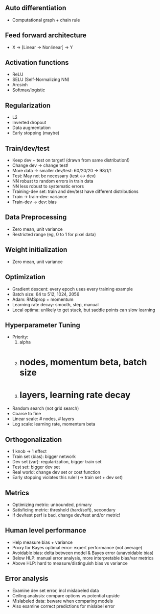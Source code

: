 ## Auto differentiation
- Computational graph + chain rule


## Feed forward architecture
- X -> [Linear -> Nonlinear] -> Y


## Activation functions
- ReLU
- SELU (Self-Normalizing NN)
- Arcsinh
- Softmax/logistic


## Regularization
- L2
- Inverted dropout
- Data augmentation
- Early stopping (maybe)


## Train/dev/test
- Keep dev + test on target! (drawn from same distribution!)
- Change dev -> change test!
- More data -> smaller dev/test: 60/20/20 -> 98/1/1
- Test: May not be necessary (test <-> dev)
- NN robust to random errors in train data
- NN less robust to systematic errors
- Training-dev set: train and dev/test have different distributions
- Train -> train-dev: variance
- Train-dev -> dev: bias


## Data Preprocessing
- Zero mean, unit variance
- Restricted range (eg, 0 to 1 for pixel data)


## Weight initialization
- Zero mean, unit variance


## Optimization
- Gradient descent: every epoch uses every training example
- Batch size: 64 to 512, 1024, 2056
- Adam: RMSprop + momentum
- Learning rate decay: smooth, step, manual
- Local optima: unlikely to get stuck, but saddle points can slow learning


## Hyperparameter Tuning
- Priority:
    1.  alpha
    2.  # nodes, momentum beta, batch size
    3.  # layers, learning rate decay
- Random search (not grid search)
- Coarse to fine
- Linear scale: # nodes, # layers
- Log scale: learning rate, momentum beta


## Orthogonalization
- 1 knob -> 1 effect
- Train set (bias): bigger network
- Dev set (var): regularization, bigger train set
- Test set: bigger dev set
- Real world: change dev set or cost function
- Early stopping violates this rule! (-> train set + dev set)


## Metrics
- Optimizing metric: unbounded, primary
- Satisficing metric: threshold (hard/soft), secondary
- If dev/test perf is bad, change dev/test and/or metric!


## Human level performance
- Help measure bias + variance
- Proxy for Bayes optimal error: expert performance (not average)
- Avoidable bias: delta between model & Bayes error (unavoidable bias)
- Below HLP: manual error analysis, more interpretable bias/var metrics
- Above HLP: hard to measure/distinguish bias vs variance


## Error analysis
- Examine dev set error, incl mislabeled data
- Ceiling analysis: compare options vs potential upside
- Mislabeled data: beware when comparing models
- Also examine correct predictions for mislabel error

